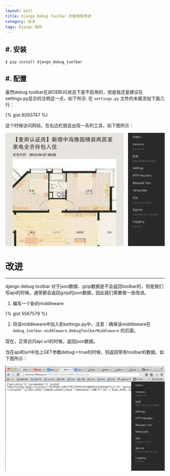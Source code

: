 ```yaml
---
layout: post
title: Django Debug Toolbar 的使用和改进
category: 技术
tags: Django 插件
---
```


#. 安装
--------------

```
$ pip install django_debug_toolbar 
```

#. 配置
-------------
虽然debug toolbar在非DEBUG状态下是不启用的，但是我还是建议在settings.py显示的注明这一点，如下所示:
在 `settings.py` 文件的末尾添加下面几行：

{% gist 6093747 %}

这个时候访问网站，在右边栏就会出现一系列工具，如下图所示：

![django debug toolbar](/assets/images/django_debug_toolbar.png)

# 改进
-------------------
django debug toolbar 对于json数据、gzip数据是不会返回toolbar的，但是我们写api的时候，通常都会返回gzip的json数据，因此我们需要做一些改进。

1) 编写一个新的middleware

{% gist 5567579 %}

2) 将该middleware中加入到settings.py中，注意：确保该middleware在 `debug_toolbar.middleware.DebugToolbarMiddleware` 的后面。

现在，正常访问api url的时候，返回json数据。

当在api的url中加上GET参数debug＝true的时候，则返回带有toolbar的数据。如下图所示：

![django debug toolbar 4 json](/assets/images/django_debug_toolbar_4_json.png)
